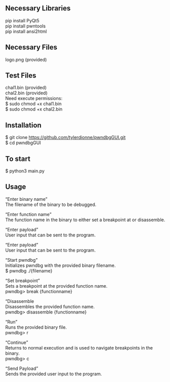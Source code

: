 ## Necessary Libraries  
pip install PyQt5  
pip install pwntools  
pip install ansi2html  
  
## Necessary Files  
logo.png (provided)  
  
## Test Files  
chal1.bin (provided)    
chal2.bin (provided)  
Need execute permissions:  
$ sudo chmod +x chal1.bin  
$ sudo chmod +x chal2.bin  
  
## Installation  
$ git clone https://github.com/tylerdionne/pwndbgGUI.git  
$ cd pwndbgGUI  

## To start  
$ python3 main.py  

## Usage  
  
“Enter binary name”   
The filename of the binary to be debugged.   
  
“Enter function name”   
The function name in the binary to either set a breakpoint at or disassemble.  
  
“Enter payload”   
User input that can be sent to the program.  
  
“Enter payload”   
User input that can be sent to the program.  
  
“Start pwndbg”  
Initializes pwndbg with the provided binary filename.  
$ pwndbg ./{filename}  
  
“Set breakpoint”  
Sets a breakpoint at the provided function name.  
pwndbg> break {functionname}  
  
“Disassemble  
Disassembles the provided function name.  
pwndbg> disassemble {functionname}  
  
“Run”  
Runs the provided binary file.  
pwndbg> r   
  
“Continue”  
Returns to normal execution and is used to navigate breakpoints in the binary.  
pwndbg> c  
  
“Send Payload”  
Sends the provided user input to the program.  



